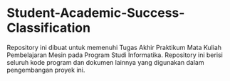 # Student-Academic-Success-Classification
Repository ini dibuat untuk memenuhi Tugas Akhir Praktikum Mata Kuliah Pembelajaran Mesin pada Program Studi Informatika. Repository ini berisi seluruh kode program dan dokumen lainnya yang digunakan dalam pengembangan proyek ini.
